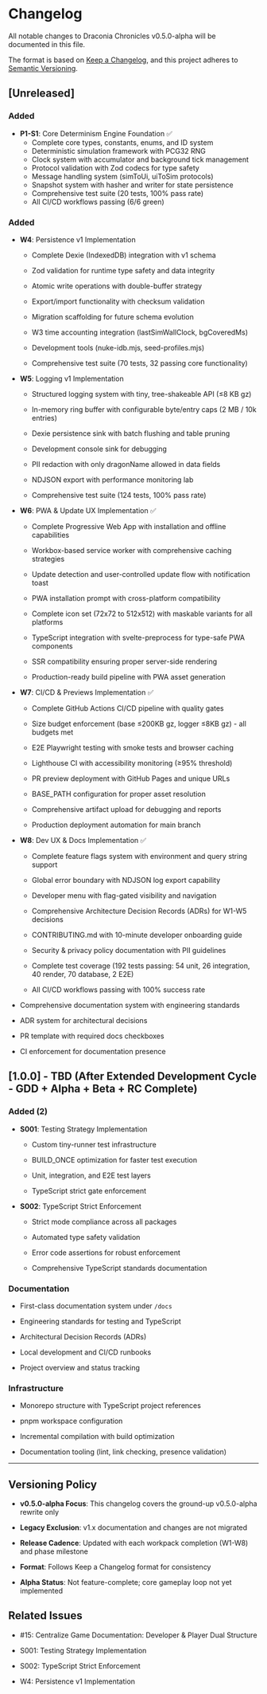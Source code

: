 <!-- markdownlint-disable -->

# Changelog

All notable changes to Draconia Chronicles v0.5.0-alpha will be documented in this file.

The format is based on [Keep a Changelog](https://keepachangelog.com/en/1.0.0/),
and this project adheres to [Semantic Versioning](https://semver.org/spec/v2.0.0.html).

## [Unreleased]

### Added

- **P1-S1**: Core Determinism Engine Foundation ✅
  - Complete core types, constants, enums, and ID system
  - Deterministic simulation framework with PCG32 RNG
  - Clock system with accumulator and background tick management
  - Protocol validation with Zod codecs for type safety
  - Message handling system (simToUi, uiToSim protocols)
  - Snapshot system with hasher and writer for state persistence
  - Comprehensive test suite (20 tests, 100% pass rate)
  - All CI/CD workflows passing (6/6 green)

### Added

- **W4**: Persistence v1 Implementation
  - Complete Dexie (IndexedDB) integration with v1 schema

  - Zod validation for runtime type safety and data integrity

  - Atomic write operations with double-buffer strategy

  - Export/import functionality with checksum validation

  - Migration scaffolding for future schema evolution

  - W3 time accounting integration (lastSimWallClock, bgCoveredMs)

  - Development tools (nuke-idb.mjs, seed-profiles.mjs)

  - Comprehensive test suite (70 tests, 32 passing core functionality)

- **W5**: Logging v1 Implementation
  - Structured logging system with tiny, tree-shakeable API (≤8 KB gz)

  - In-memory ring buffer with configurable byte/entry caps (2 MB / 10k entries)

  - Dexie persistence sink with batch flushing and table pruning

  - Development console sink for debugging

  - PII redaction with only dragonName allowed in data fields

  - NDJSON export with performance monitoring lab

  - Comprehensive test suite (124 tests, 100% pass rate)

- **W6**: PWA & Update UX Implementation ✅
  - Complete Progressive Web App with installation and offline capabilities

  - Workbox-based service worker with comprehensive caching strategies

  - Update detection and user-controlled update flow with notification toast

  - PWA installation prompt with cross-platform compatibility

  - Complete icon set (72x72 to 512x512) with maskable variants for all platforms

  - TypeScript integration with svelte-preprocess for type-safe PWA components

  - SSR compatibility ensuring proper server-side rendering

  - Production-ready build pipeline with PWA asset generation

- **W7**: CI/CD & Previews Implementation ✅
  - Complete GitHub Actions CI/CD pipeline with quality gates

  - Size budget enforcement (base ≤200KB gz, logger ≤8KB gz) - all budgets met

  - E2E Playwright testing with smoke tests and browser caching

  - Lighthouse CI with accessibility monitoring (≥95% threshold)

  - PR preview deployment with GitHub Pages and unique URLs

  - BASE_PATH configuration for proper asset resolution

  - Comprehensive artifact upload for debugging and reports

  - Production deployment automation for main branch

- **W8**: Dev UX & Docs Implementation ✅
  - Complete feature flags system with environment and query string support

  - Global error boundary with NDJSON log export capability

  - Developer menu with flag-gated visibility and navigation

  - Comprehensive Architecture Decision Records (ADRs) for W1-W5 decisions

  - CONTRIBUTING.md with 10-minute developer onboarding guide

  - Security & privacy policy documentation with PII guidelines

  - Complete test coverage (192 tests passing: 54 unit, 26 integration, 40 render, 70 database, 2 E2E)

  - All CI/CD workflows passing with 100% success rate

- Comprehensive documentation system with engineering standards

- ADR system for architectural decisions

- PR template with required docs checkboxes

- CI enforcement for documentation presence

## [1.0.0] - TBD (After Extended Development Cycle - GDD + Alpha + Beta + RC Complete)

### Added (2)

- **S001**: Testing Strategy Implementation
  - Custom tiny-runner test infrastructure

  - BUILD_ONCE optimization for faster test execution

  - Unit, integration, and E2E test layers

  - TypeScript strict gate enforcement

- **S002**: TypeScript Strict Enforcement
  - Strict mode compliance across all packages

  - Automated type safety validation

  - Error code assertions for robust enforcement

  - Comprehensive TypeScript standards documentation

### Documentation

- First-class documentation system under `/docs`

- Engineering standards for testing and TypeScript

- Architectural Decision Records (ADRs)

- Local development and CI/CD runbooks

- Project overview and status tracking

### Infrastructure

- Monorepo structure with TypeScript project references

- pnpm workspace configuration

- Incremental compilation with build optimization

- Documentation tooling (lint, link checking, presence validation)

---

## Versioning Policy

- **v0.5.0-alpha Focus**: This changelog covers the ground-up v0.5.0-alpha rewrite only

- **Legacy Exclusion**: v1.x documentation and changes are not migrated

- **Release Cadence**: Updated with each workpack completion (W1-W8) and phase milestone

- **Format**: Follows Keep a Changelog format for consistency

- **Alpha Status**: Not feature-complete; core gameplay loop not yet implemented

## Related Issues

- #15: Centralize Game Documentation: Developer & Player Dual Structure

- S001: Testing Strategy Implementation

- S002: TypeScript Strict Enforcement

- W4: Persistence v1 Implementation
